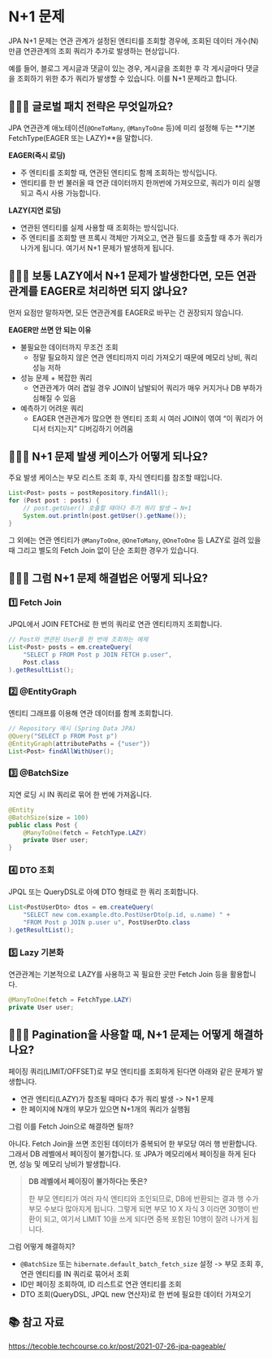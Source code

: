 # N+1 문제 
JPA N+1 문제는 연관 관계가 설정된 엔티티를 조회할 경우에, 조회된 데이터 개수(N)만큼 연관관계의 조회 쿼리가 추가로 발생하는 현상입니다. 

예를 들어, 블로그 게시글과 댓글이 있는 경우, 게시글을 조회한 후 각 게시글마다 댓글을 조회하기 위한 추가 쿼리가 발생할 수 있습니다. 이를 N+1 문제라고 합니다.

## 🤷🏻‍♂️ 글로벌 패치 전략은 무엇일까요?
JPA 연관관계 애노테이션(`@OneToMany`, `@ManyToOne` 등)에 미리 설정해 두는 **기본 FetchType(EAGER 또는 LAZY)**을 말합니다.

**EAGER(즉시 로딩)**
- 주 엔티티를 조회할 때, 연관된 엔티티도 함께 조회하는 방식입니다.
- 엔티티를 한 번 불러올 때 연관 데이터까지 한꺼번에 가져오므로, 쿼리가 미리 실행되고 즉시 사용 가능합니다.

**LAZY(지연 로딩)**
- 연관된 엔티티를 실제 사용할 때 조회하는 방식입니다.
- 주 엔티티를 조회할 땐 프록시 객체만 가져오고, 연관 필드를 호출할 때 추가 쿼리가 나가게 됩니다. 여기서 N+1 문제가 발생하게 됩니다.

## 🤷🏻‍♂️ 보통 LAZY에서 N+1 문제가 발생한다면, 모든 연관 관계를 EAGER로 처리하면 되지 않나요?

먼저 요점만 말하자면, 모든 연관관계를 EAGER로 바꾸는 건 권장되지 않습니다.

**EAGER만 쓰면 안 되는 이유**
- 불필요한 데이터까지 무조건 조회
    - 정말 필요하지 않은 연관 엔티티까지 미리 가져오기 때문에 메모리 낭비, 쿼리 성능 저하
- 성능 문제 + 복잡한 쿼리
    - 연관관계가 여러 겹일 경우 JOIN이 남발되어 쿼리가 매우 커지거나 DB 부하가 심해질 수 있음
- 예측하기 어려운 쿼리
    - EAGER 연관관계가 많으면 한 엔티티 조회 시 여러 JOIN이 엮여 “이 쿼리가 어디서 터지는지” 디버깅하기 어려움

## 🤷🏻‍♂️ N+1 문제 발생 케이스가 어떻게 되나요?
주요 발생 케이스는 부모 리스트 조회 후, 자식 엔티티를 참조할 때입니다.

```java
List<Post> posts = postRepository.findAll(); 
for (Post post : posts) {
    // post.getUser() 호출할 때마다 추가 쿼리 발생 → N+1
    System.out.println(post.getUser().getName());
}
```

그 외에는 연관 엔티티가 `@ManyToOne`, `@OneToMany`, `@OneToOne` 등 LAZY로 걸려 있을 때 그리고 별도의 Fetch Join 없이 단순 조회한 경우가 있습니다.

## 🤷🏻‍♂️ 그럼 N+1 문제 해결법은 어떻게 되나요?

### 1️⃣  Fetch Join  
JPQL에서 JOIN FETCH로 한 번의 쿼리로 연관 엔티티까지 조회합니다.

```java
// Post와 연관된 User를 한 번에 조회하는 예제
List<Post> posts = em.createQuery(
    "SELECT p FROM Post p JOIN FETCH p.user",
    Post.class
).getResultList();
```

### 2️⃣ @EntityGraph
엔티티 그래프를 이용해 연관 데이터를 함께 조회합니다.

```java
// Repository 예시 (Spring Data JPA)
@Query("SELECT p FROM Post p")
@EntityGraph(attributePaths = {"user"})
List<Post> findAllWithUser();
```

### 3️⃣ @BatchSize
지연 로딩 시 IN 쿼리로 묶어 한 번에 가져옵니다.

```java
@Entity
@BatchSize(size = 100)
public class Post {
    @ManyToOne(fetch = FetchType.LAZY)
    private User user;
}
```

### 4️⃣ DTO 조회
JPQL 또는 QueryDSL로 아예 DTO 형태로 한 쿼리 조회합니다.

```java
List<PostUserDto> dtos = em.createQuery(
    "SELECT new com.example.dto.PostUserDto(p.id, u.name) " +
    "FROM Post p JOIN p.user u", PostUserDto.class
).getResultList();
```

### 5️⃣ Lazy 기본화
연관관계는 기본적으로 LAZY를 사용하고 꼭 필요한 곳만 Fetch Join 등을 활용합니다.

```java
@ManyToOne(fetch = FetchType.LAZY)
private User user;
```

## 🤷🏻‍♂️ Pagination을 사용할 때, N+1 문제는 어떻게 해결하나요?
페이징 쿼리(LIMIT/OFFSET)로 부모 엔티티를 조회하게 된다면 아래와 같은 문제가 발생합니다.
- 연관 엔티티(LAZY)가 참조될 때마다 추가 쿼리 발생 -> N+1 문제
- 한 페이지에 N개의 부모가 있으면 N+1개의 쿼리가 실행됨

그럼 이를 Fetch Join으로 해결하면 될까?

아니다. Fetch Join을 쓰면 조인된 데이터가 중복되어 한 부모당 여러 행 반환합니다. 그래서 DB 레벨에서 페이징이 불가합니다. 또 JPA가 메모리에서 페이징을 하게 된다면, 성능 및 메모리 낭비가 발생합니다.

>**DB 레벨에서 페이징이 불가하다는 뜻은?**
>
>한 부모 엔티티가 여러 자식 엔티티와 조인되므로, DB에 반환되는 결과 행 수가 부모 수보다 많아지게 됩니다. 그렇게 되면 부모 10 X 자식 3 이라면 30행이 반환이 되고, 여기서 LIMIT 10을 쓰게 되다면 중복 포함된 10행이 잘려 나가게 됩니다.

그럼 어떻게 해결하지?

- `@BatchSize` 또는 `hibernate.default_batch_fetch_size` 설정 -> 부모 조회 후, 연관 엔티티를 IN 쿼리로 묶어서 조회
- ID만 페이징 조회하여, ID 리스트로 연관 엔티티를 조회
- DTO 조회(QueryDSL, JPQL new 연산자)로 한 번에 필요한 데이터 가져오기

## 📚 참고 자료
https://tecoble.techcourse.co.kr/post/2021-07-26-jpa-pageable/
